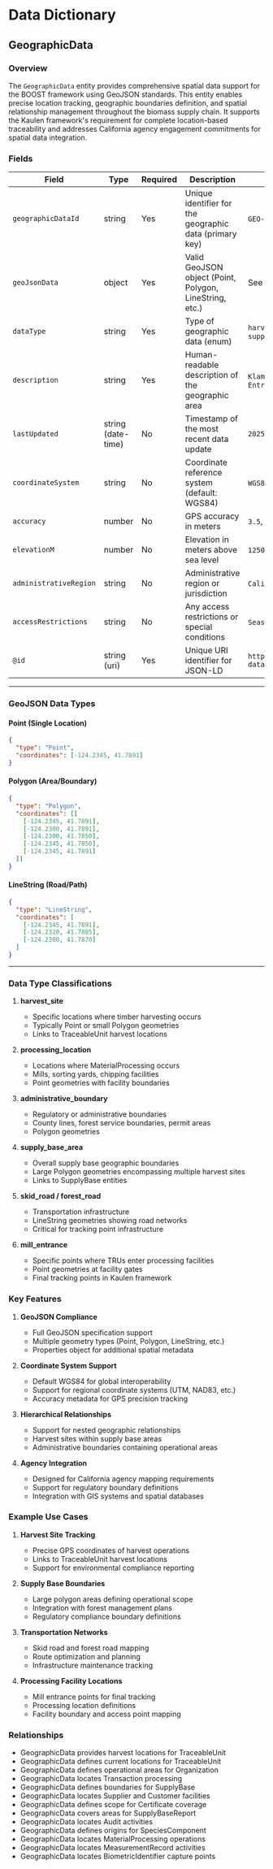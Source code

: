 # Data Dictionary

## GeographicData

### Overview
The `GeographicData` entity provides comprehensive spatial data support for the BOOST framework using GeoJSON standards. This entity enables precise location tracking, geographic boundaries definition, and spatial relationship management throughout the biomass supply chain. It supports the Kaulen framework's requirement for complete location-based traceability and addresses California agency engagement commitments for spatial data integration.

### Fields

| Field                    | Type             | Required | Description                                                                 | Examples                                    |
|-------------------------|------------------|----------|-----------------------------------------------------------------------------|---------------------------------------------|
| `geographicDataId`      | string           | Yes      | Unique identifier for the geographic data (primary key)                   | `GEO-HARVEST-001`, `GEO-MILL-PACIFIC-01`   |
| `geoJsonData`           | object           | Yes      | Valid GeoJSON object (Point, Polygon, LineString, etc.)                  | See GeoJSON examples below                  |
| `dataType`              | string           | Yes      | Type of geographic data (enum)                                           | `harvest_site`, `processing_location`, `administrative_boundary`, `supply_base_area` |
| `description`           | string           | Yes      | Human-readable description of the geographic area                        | `Klamath Ridge Harvest Site Unit 4`, `Pacific Lumber Mill Entrance` |
| `lastUpdated`           | string (date-time)| No      | Timestamp of the most recent data update                                 | `2025-07-21T15:00:00Z`                    |
| `coordinateSystem`      | string           | No       | Coordinate reference system (default: WGS84)                            | `WGS84`, `UTM Zone 10N`, `NAD83`           |
| `accuracy`              | number           | No       | GPS accuracy in meters                                                   | `3.5`, `10.0`, `1.2`                      |
| `elevationM`            | number           | No       | Elevation in meters above sea level                                      | `1250.5`, `450.0`, `2100.8`               |
| `administrativeRegion`  | string           | No       | Administrative region or jurisdiction                                    | `California`, `Humboldt County`, `Klamath National Forest` |
| `accessRestrictions`    | string           | No       | Any access restrictions or special conditions                            | `Seasonal road closure Nov-Apr`, `Permit required for access` |
| `@id`                   | string (uri)     | Yes      | Unique URI identifier for JSON-LD                                       | `https://github.com/carbondirect/BOOST/schemas/geographic-data/GEO-001` |

---

### GeoJSON Data Types

#### Point (Single Location)
```json
{
  "type": "Point",
  "coordinates": [-124.2345, 41.7891]
}
```

#### Polygon (Area/Boundary)
```json
{
  "type": "Polygon",
  "coordinates": [[
    [-124.2345, 41.7891],
    [-124.2300, 41.7891],
    [-124.2300, 41.7850],
    [-124.2345, 41.7850],
    [-124.2345, 41.7891]
  ]]
}
```

#### LineString (Road/Path)
```json
{
  "type": "LineString",
  "coordinates": [
    [-124.2345, 41.7891],
    [-124.2320, 41.7885],
    [-124.2300, 41.7870]
  ]
}
```

---

### Data Type Classifications

1. **harvest_site**
   - Specific locations where timber harvesting occurs
   - Typically Point or small Polygon geometries
   - Links to TraceableUnit harvest locations

2. **processing_location**
   - Locations where MaterialProcessing occurs
   - Mills, sorting yards, chipping facilities
   - Point geometries with facility boundaries

3. **administrative_boundary**
   - Regulatory or administrative boundaries
   - County lines, forest service boundaries, permit areas
   - Polygon geometries

4. **supply_base_area**
   - Overall supply base geographic boundaries
   - Large Polygon geometries encompassing multiple harvest sites
   - Links to SupplyBase entities

5. **skid_road / forest_road**
   - Transportation infrastructure
   - LineString geometries showing road networks
   - Critical for tracking point infrastructure

6. **mill_entrance**
   - Specific points where TRUs enter processing facilities
   - Point geometries at facility gates
   - Final tracking points in Kaulen framework

### Key Features

1. **GeoJSON Compliance**
   - Full GeoJSON specification support
   - Multiple geometry types (Point, Polygon, LineString, etc.)
   - Properties object for additional spatial metadata

2. **Coordinate System Support**
   - Default WGS84 for global interoperability
   - Support for regional coordinate systems (UTM, NAD83, etc.)
   - Accuracy metadata for GPS precision tracking

3. **Hierarchical Relationships**
   - Support for nested geographic relationships
   - Harvest sites within supply base areas
   - Administrative boundaries containing operational areas

4. **Agency Integration**
   - Designed for California agency mapping requirements
   - Support for regulatory boundary definitions
   - Integration with GIS systems and spatial databases

### Example Use Cases

1. **Harvest Site Tracking**
   - Precise GPS coordinates of harvest operations
   - Links to TraceableUnit harvest locations
   - Support for environmental compliance reporting

2. **Supply Base Boundaries**
   - Large polygon areas defining operational scope
   - Integration with forest management plans
   - Regulatory compliance boundary definitions

3. **Transportation Networks**
   - Skid road and forest road mapping
   - Route optimization and planning
   - Infrastructure maintenance tracking

4. **Processing Facility Locations**
   - Mill entrance points for final tracking
   - Processing location definitions
   - Facility boundary and access point mapping

### Relationships
- GeographicData provides harvest locations for TraceableUnit
- GeographicData defines current locations for TraceableUnit
- GeographicData defines operational areas for Organization
- GeographicData locates Transaction processing
- GeographicData defines boundaries for SupplyBase
- GeographicData locates Supplier and Customer facilities
- GeographicData defines scope for Certificate coverage
- GeographicData covers areas for SupplyBaseReport
- GeographicData locates Audit activities
- GeographicData defines origins for SpeciesComponent
- GeographicData locates MaterialProcessing operations
- GeographicData locates MeasurementRecord activities
- GeographicData locates BiometricIdentifier capture points